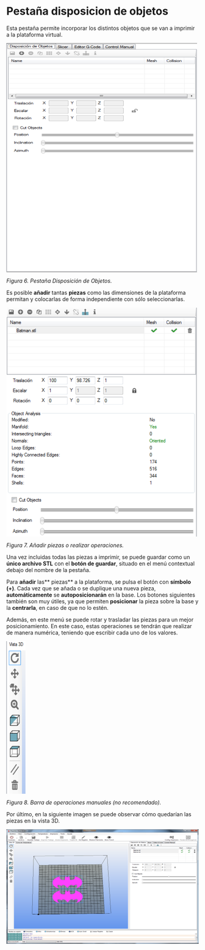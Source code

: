 # Pestaña disposicion de objetos

Esta pestaña permite incorporar los distintos objetos que se van a imprimir a la plataforma virtual.
 
<img src="D.png" alt="D" height="600" width="500" align="middle">
 
*Figura 6. Pestaña Disposición de Objetos.*

Es posible **añadir** tantas **piezas** como las dimensiones de la plataforma permitan y colocarlas de forma independiente con sólo seleccionarlas.

  <img src="E.png" alt="E" height="600" width="500" align="middle">
 
*Figura 7. Añadir piezas o realizar operaciones.*

Una vez incluidas todas las piezas a imprimir, se puede guardar como un **único archivo STL** con el **botón de guardar**, situado en el menú contextual debajo del nombre de la pestaña.

Para **añadir** las** piezas** a la plataforma, se pulsa el botón con **símbolo (+)**. Cada vez que se añada o se duplique una nueva pieza, **automáticamente** se **autoposicionarán** en la base. Los botones siguientes también son muy útiles, ya que permiten **posicionar** la pieza sobre la base y la **centrarla**, en caso de que no lo estén.

Además, en este menú se puede rotar y trasladar las piezas para un mejor posicionamiento. En este caso, estas operaciones se tendrán que realizar de manera numérica, teniendo que escribir cada uno de los valores.

<img src="F.png" alt="F" height="400" width="50" align="middle">

*Figura 8. Barra de operaciones manuales (no recomendado).*

Por último, en la siguiente imagen se puede observar cómo quedarían las piezas en la vista 3D.

<img src="G.png" alt="G" height="300" width="700" align="middle">

